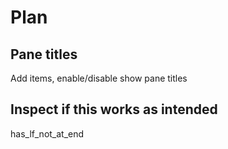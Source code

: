# Plan

## Pane titles

Add items, enable/disable show pane titles

## Inspect if this works as intended

has_lf_not_at_end
